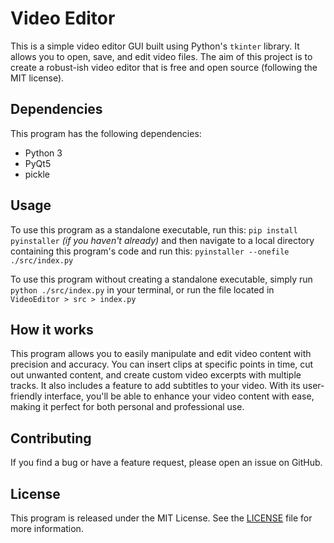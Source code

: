 # Video Editor

This is a simple video editor GUI built using Python's `tkinter` library. It allows you to open, save, and edit video files.
The aim of this project is to create a robust-ish video editor that is free and open source (following the MIT license).

## Dependencies

This program has the following dependencies:

- Python 3
- PyQt5
- pickle

## Usage

To use this program as a standalone executable, run this: `pip install pyinstaller` *(if you haven't already)* and then navigate to a local directory containing this program's code and run this: `pyinstaller --onefile ./src/index.py`

To use this program without creating a standalone executable, simply run `python ./src/index.py` in your terminal, or run the file located in `VideoEditor > src > index.py`

## How it works

This program allows you to easily manipulate and edit video content with precision and accuracy. You can insert clips at specific points in time, cut out unwanted content, and create custom video excerpts with multiple tracks. It also includes a feature to add subtitles to your video. With its user-friendly interface, you'll be able to enhance your video content with ease, making it perfect for both personal and professional use.

## Contributing

If you find a bug or have a feature request, please open an issue on GitHub.

## License

This program is released under the MIT License. See the [LICENSE](https://github.com/kty990/VideoEditor/blob/main/LICENSE) file for more information.

